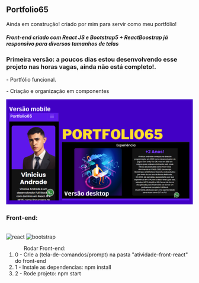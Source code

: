 ﻿## Portfolio65
<p>Ainda em construção! criado por mim para servir como meu portfólio!</p>
<h5>Front-end criado com React JS e Bootstrap5 + ReactBoostrap já responsivo para diversos tamanhos de telas</h5>

<div>
  <h3>Primeira versão: a poucos dias estou desenvolvendo esse projeto nas horas vagas, ainda não está completo!.</h3>
  <p>- Portfólio funcional.</p>
  <p>- Criação e organização em componentes</p>
  <img src="./src/images/readme.png" alt="Screen Capture">
</div>
<div>
  <h3>Front-end:</h3>
  <div style="display: inline_block"><br/>
    <img alt="react" src="https://img.shields.io/badge/React-20232A?style=for-the-badge&logo=react&logoColor=61DAFB"/>
    <img alt="bootstrap" src="https://img.shields.io/badge/Bootstrap-563D7C?style=for-the-badge&logo=bootstrap&logoColor=white"/>
  </div>
</div>
<ol>
<ol>Rodar Front-end:</ol>
  <li>0 - Crie a (tela-de-comandos/prompt) na pasta "atividade-front-react" do front-end</li>
  <li>1 - Instale as dependencias: npm install</li>
  <li>2 - Rode projeto: npm start</li>
</ol>

